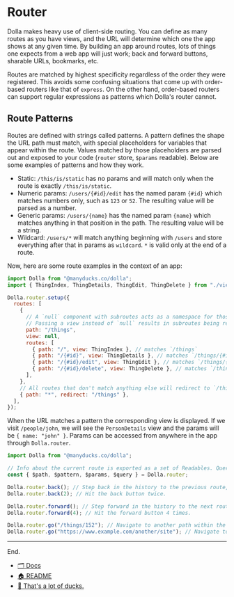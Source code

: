 # Router

Dolla makes heavy use of client-side routing. You can define as many routes as you have views, and the URL
will determine which one the app shows at any given time. By building an app around routes, lots of things one expects
from a web app will just work; back and forward buttons, sharable URLs, bookmarks, etc.

Routes are matched by highest specificity regardless of the order they were registered.
This avoids some confusing situations that come up with order-based routers like that of `express`.
On the other hand, order-based routers can support regular expressions as patterns which Dolla's router cannot.

## Route Patterns

Routes are defined with strings called patterns. A pattern defines the shape the URL path must match, with special
placeholders for variables that appear within the route. Values matched by those placeholders are parsed out and exposed
to your code (`router` store, `$params` readable). Below are some examples of patterns and how they work.

- Static: `/this/is/static` has no params and will match only when the route is exactly `/this/is/static`.
- Numeric params: `/users/{#id}/edit` has the named param `{#id}` which matches numbers only, such as `123` or `52`. The
  resulting value will be parsed as a number.
- Generic params: `/users/{name}` has the named param `{name}` which matches anything in that position in the path. The
  resulting value will be a string.
- Wildcard: `/users/*` will match anything beginning with `/users` and store everything after that in params
  as `wildcard`. `*` is valid only at the end of a route.

Now, here are some route examples in the context of an app:

```js
import Dolla from "@manyducks.co/dolla";
import { ThingIndex, ThingDetails, ThingEdit, ThingDelete } from "./views.js";

Dolla.router.setup({
  routes: [
    {
      // A `null` component with subroutes acts as a namespace for those subroutes.
      // Passing a view instead of `null` results in subroutes being rendered inside that view wherever `ctx.outlet()` is called.
      path: "/things",
      view: null,
      routes: [
        { path: "/", view: ThingIndex }, // matches `/things`
        { path: "/{#id}", view: ThingDetails }, // matches `/things/{#id}`
        { path: "/{#id}/edit", view: ThingEdit }, // matches `/things/{#id}/edit`
        { path: "/{#id}/delete", view: ThingDelete }, // matches `/things/{#id}/delete`
      ],
    },
    // All routes that don't match anything else will redirect to `/things`
    { path: "*", redirect: "/things" },
  ],
});
```

When the URL matches a pattern the corresponding view is displayed. If we visit `/people/john`,
we will see the `PersonDetails` view and the params will be `{ name: "john" }`. Params can be
accessed from anywhere in the app through `Dolla.router`.

```js
import Dolla from "@manyducks.co/dolla";

// Info about the current route is exported as a set of Readables. Query params are also Writable through $$query:
const { $path, $pattern, $params, $query } = Dolla.router;

Dolla.router.back(); // Step back in the history to the previous route, if any.
Dolla.router.back(2); // Hit the back button twice.

Dolla.router.forward(); // Step forward in the history to the next route, if any.
Dolla.router.forward(4); // Hit the forward button 4 times.

Dolla.router.go("/things/152"); // Navigate to another path within the same app.
Dolla.router.go("https://www.example.com/another/site"); // Navigate to another domain entirely.
```

---

End.

- [🗂️ Docs](./index.md)
- [🏠 README](../README.md)
- [🦆 That's a lot of ducks.](https://www.manyducks.co)
